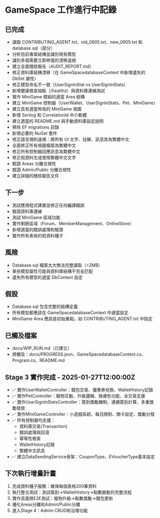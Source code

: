 # GameSpace 工作進行中記錄

## 已完成
- 讀取 CONTRIBUTING_AGENT.txt、old_0905.txt、new_0905.txt 和 database.sql（部分）
- 分析目前專案結構並識別現有模型
- 識別多個需要立即修復的漂移違規
- 建立全面稽核報告（AUDIT_REPORT.md）
- 修正資料庫結構漂移（在 GameSpacedatabaseContext 中新增遺失的 DbSet 屬性）
- 修正模型命名不一致（UserSignInStat vs UserSignInStats）
- 新增健康檢查端點（/healthz）與資料庫連線測試
- 實作 MiniGame 模組的適當 Area 結構
- 建立 MiniGame 控制器（UserWallet、UserSignInStats、Pet、MiniGame）
- 建立具有適當佈局的 MiniGame 視圖
- 新增 Serilog 和 CorrelationId 中介軟體
- 建立適當的 README.md 與手動資料庫設定說明
- 移除 EF migrations 目錄
- 新增必要的 NuGet 套件
- 修正語言規則違規：將所有 UI 文字、註解、訊息改為繁體中文
- 全面修正所有視圖檔案為繁體中文
- 修正所有控制器回應訊息為繁體中文
- 修正假資料生成使用繁體中文文字
- 驗證 Areas 分離合規性
- 驗證 Admin/Public 分離合規性
- 建立詳細的稽核報告文件

## 下一步
- 測試應用程式建置並修正任何編譯錯誤
- 驗證資料庫連線
- 測試 MiniGame 區域功能
- 實作剩餘區域（Forum、MemberManagement、OnlineStore）
- 新增適當的錯誤處理和驗證
- 實作所有表格的假資料種子

## 風險
- Database.sql 檔案太大無法完整讀取（>2MB）
- 某些模型屬性可能與資料庫結構不完全匹配
- 遺失所有模型的適當 DbContext 設定

## 假設
- Database.sql 包含完整的結構定義
- 所有模型都應該在 GameSpacedatabaseContext 中適當設定
- MiniGame Area 應該是初始重點，如 CONTRIBUTING_AGENT.txt 中指定

## 已觸及檔案
- docs/WIP_RUN.md（已建立）
- 將觸及：docs/PROGRESS.json、GameSpacedatabaseContext.cs、Program.cs、README.md

## Stage 3 實作完成 - 2025-01-27T12:00:00Z
- ✅ 實作UserWalletController：錢包交易、優惠券兌換、WalletHistory記錄
- ✅ 實作PetController：寵物互動、升級邏輯、換膚色功能、全交易支援
- ✅ 實作UserSignInStatsController：簽到獎勵機制、連續簽到計算、多重獎勵發放
- ✅ 實作MiniGameController：小遊戲系統、每日限制、關卡設定、獎勵分發
- ✅ 所有控制器均支援：
  * 資料庫交易(Transaction)
  * 錯誤處理與回滾
  * 幂等性檢查
  * WalletHistory記錄
  * 繁體中文訊息
- ✅ 建立DataSeedingService骨架：CouponType、EVoucherType基本設定

## 下次執行增量計畫
1. 完成資料種子服務：確保每個表格200筆資料
2. 執行整合測試：測試簽到→WalletHistory→點數變動的完整流程
3. 實作高風險E2E測試：寵物升級→點數獎勵→錢包更新
4. 優化Areas分離和Admin/Public分離
5. 進入Stage 4：Admin CRUD和治理功能